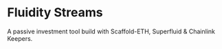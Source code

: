 # Fluidity Streams

A passive investment tool build with Scaffold-ETH, Superfluid & Chainlink Keepers.

